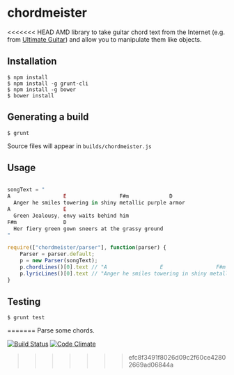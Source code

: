 chordmeister
============

<<<<<<< HEAD
AMD library to take guitar chord text from the Internet (e.g. from [Ultimate Guitar](http://www.ultimate-guitar.com/)) and allow you to manipulate them like objects.

## Installation

    $ npm install
    $ npm install -g grunt-cli
    $ npm install -g bower
    $ bower install

## Generating a build

    $ grunt

Source files will appear in `builds/chordmeister.js`

## Usage

```javascript

songText = "
A                 E                 F#m             D
  Anger he smiles towering in shiny metallic purple armor
A                 E
  Green Jealousy, envy waits behind him
F#m               D
  Her fiery green gown sneers at the grassy ground
"

require(["chordmeister/parser"], function(parser) {
    Parser = parser.default;
    p = new Parser(songText);
    p.chordLines()[0].text // "A                 E                 F#m             D"
    p.lyricLines()[0].text // "Anger he smiles towering in shiny metallic purple armor"
}
```

## Testing

    $ grunt test
=======
Parse some chords.

[![Build Status](https://travis-ci.org/andrewhao/chordmeister.png?branch=master)](https://travis-ci.org/andrewhao/chordmeister)
[![Code Climate](https://codeclimate.com/github/andrewhao/chordmeister.png)](https://codeclimate.com/github/andrewhao/chordmeister)
>>>>>>> efc8f3491f8026d09c2f60ce42802669ad06844a
